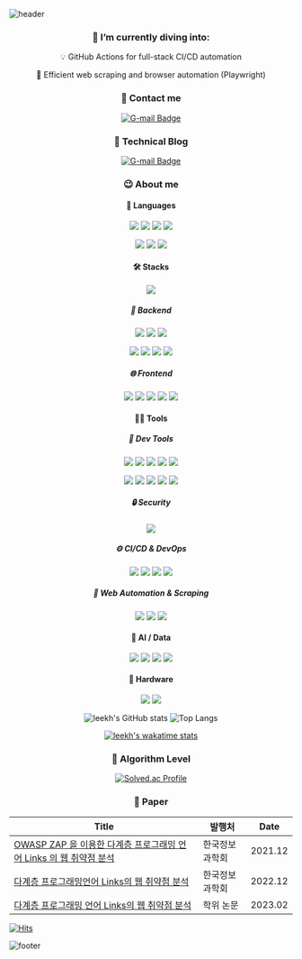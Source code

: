 ![header](https://capsule-render.vercel.app/api?type=waving&color=auto&height=150&section=header&text=👋%20Hi%20there&fontSize=90)

<div align="center">

### 🌱 I’m currently diving into:
💡 GitHub Actions for full-stack CI/CD automation

🧪 Efficient web scraping and browser automation (Playwright)

<!-- icon site : https://simpleicons.org/  -->
<!-- badge site: https://shields.io/ -->
<!-- emoji site: https://www.webfx.com/tools/emoji-cheat-sheet/ -->

### 💌 Contact me

[![G-mail Badge](https://img.shields.io/badge/Gmail-EA4335?style=flat&logo=appveyor&logo=Gmail&logoColor=white&link=mailto:amysun125@gmail.com)](mailto:amysun125@gmail.com)

###  📝 Technical Blog
[![G-mail Badge](https://img.shields.io/badge/Gitblog-222222?style=flat&logo=appveyor&logo=Gmail&logoColor=white&link=https://leekh8.github.io/)](https://leekh8.github.io/)

<!--~~[![Git Badge](https://img.shields.io/badge/GitPages-222222?style=flat&logo=appveyor&logo=GitHub&logoColor=white&link=https://leekh8.github.io/)](https://leekh8.github.io/)~~-->
<!--
### 🚀 Featured Projects

- 🧠 [MyBookMind](https://github.com/leekh8/mybookmind): 도서 구매 자동 수집 및 정리 자동화
- 🧪 [TestWeave](https://github.com/leekh8/testweave): Spring 기반 테스트 자동화 플랫폼
- 🌐 [Site Mapper](https://github.com/leekh8/site-mapper): 사이트 구조 기반 sitemap 생성기
-->
### 😉 About me

#### 📢 Languages

<img src="https://img.shields.io/badge/C-A8B9CC?style=flat&logo=C&logoColor=white"/> <img src="https://img.shields.io/badge/C++-00599C?style=flat&logo=C%2B%2B&logoColor=white"/> <img src="https://img.shields.io/badge/Java-F44336?style=flat&logo=OpenJDK&logoColor=white"/> <img src="https://img.shields.io/badge/TypeScript-3178C6?style=flat&logo=TypeScript&logoColor=white"/> 

<img src="https://img.shields.io/badge/Python-3766AB?style=flat&logo=Python&logoColor=white"/> <img src="https://img.shields.io/badge/Dart-0175C2?style=flat&logo=Dart&logoColor=white"/> <img src="https://img.shields.io/badge/Markdown-000000?style=flat&logo=Markdown&logoColor=white"/>

#### 🛠️ Stacks 
<img src="https://img.shields.io/badge/Linux-FCC624?style=flat&logo=Linux&logoColor=white"/> 

##### 🧱 Backend

<img src="https://img.shields.io/badge/Node.js-339933?style=flat&logo=Node.js&logoColor=white"/> <img src="https://img.shields.io/badge/Express.js-000000?style=flat&logo=Express&logoColor=white"/> <img src="https://img.shields.io/badge/Flask-000000?style=flat&logo=Flask&logoColor=white"/>

<img src="https://img.shields.io/badge/PostgreSQL-4169E1?style=flat&logo=PostgreSQL&logoColor=white"/> <img src="https://img.shields.io/badge/MySQL-4479A1?style=flat&logo=MySQL&logoColor=white"/> <img src="https://img.shields.io/badge/MongoDB-47A248?style=flat&logo=MongoDB&logoColor=white"/> <img src="https://img.shields.io/badge/Mongoose-880000?style=flat&logo=MongoDB&logoColor=white"/>

##### 🌐 Frontend

<img src="https://img.shields.io/badge/JavaScript-F7DF1E?logo=javascript&logoColor=white"> <img src="https://img.shields.io/badge/HTML-E34F26?logo=html5&logoColor=white"> <img src="https://img.shields.io/badge/CSS-663399?logo=css&logoColor=white"> <img src="https://img.shields.io/badge/Tailwind CSS-38B2AC?style=flat&logo=tailwindcss&logoColor=white"/> <img src="https://img.shields.io/badge/Styled Components-DB7093?style=flat&logo=styled-components&logoColor=white"/> 

#### 💪🏼 Tools
##### 🧰 Dev Tools

<img src="https://img.shields.io/badge/GitHub-181717?style=flat&logo=GitHub&logoColor=white"/> <img src="https://img.shields.io/badge/Visual Studio-5C2D91?style=flat&logo=Visualstudio&logoColor=white"/> <img src="https://img.shields.io/badge/Visual Studio Code-007ACC?style=flat&logo=Visualstudiocode&logoColor=white"/> <img src="https://img.shields.io/badge/Eclipse IDE-2C2255?style=flat&logo=Eclipseide&logoColor=white"/> <img src="https://img.shields.io/badge/Android Studio-3DDC84?style=flat&logo=Androidstudio&logoColor=white"/> 

<img src="https://img.shields.io/badge/Flutter-02569B?style=flat&logo=Flutter&logoColor=white"/> <img src="https://img.shields.io/badge/npm-CB3837?style=flat&logo=npm&logoColor=white"/> <img src="https://img.shields.io/badge/Vim-019733?style=flat&logo=Vim&logoColor=white"/> <img src="https://img.shields.io/badge/Notion-000000?style=flat&logo=Notion&logoColor=white"/> <img src="https://img.shields.io/badge/Arduino IDE-00979D?style=flat&logo=Arduino&logoColor=white"/> 

##### 🔒 Security 
<img src="https://img.shields.io/badge/OWASP ZAP-000000?style=flat&logo=owasp&logoColor=white"/> 

##### ⚙️ CI/CD & DevOps
<img src="https://img.shields.io/badge/GitHub Actions-2088FF?style=flat&logo=githubactions&logoColor=white"/> <img src="https://img.shields.io/badge/Render-46E3B7?style=flat&logo=render&logoColor=white"/> <img src="https://img.shields.io/badge/Netlify-00C7B7?style=flat&logo=netlify&logoColor=white"/> <img src="https://img.shields.io/badge/Vercel-000000?style=flat&logo=vercel&logoColor=white"/>

##### 🤖 Web Automation & Scraping
<img src="https://img.shields.io/badge/Playwright-2EAD33?style=flat&logo=playwright&logoColor=white"/> <img src="https://img.shields.io/badge/Cheerio-F9DC3E?style=flat&logo=javascript&logoColor=black"/> <img src="https://img.shields.io/badge/Puppeteer-40B5A4?style=flat&logo=puppeteer&logoColor=white"/>

#### 🧠 AI / Data
<img src="https://img.shields.io/badge/TensorFlow-FF6F00?style=flat&logo=TensorFlow&logoColor=white"/> <img src="https://img.shields.io/badge/Scikit Learn-F7931E?style=flat&logo=scikit-learn&logoColor=white"/> <img src="https://img.shields.io/badge/Pandas-150458?style=flat&logo=pandas&logoColor=white"/> <img src="https://img.shields.io/badge/Matplotlib-11557C?style=flat&logo=matplotlib&logoColor=white"/>

#### 🔧 Hardware
<img src="https://img.shields.io/badge/Arduino-00979D?style=flat&logo=Arduino&logoColor=white"/> <img src="https://img.shields.io/badge/Raspberry Pi-A22846?style=flat&logo=Raspberry-Pi&logoColor=white"/>

**<!-- git status site: https://github.com/anuraghazra/github-readme-stats -->**
**<!-- git status theme: https://github.com/anuraghazra/github-readme-stats/blob/master/themes/README.md -->**

![leekh's GitHub stats](https://github-readme-stats.vercel.app/api?username=leekh8&count_private=true&show_icons=true&layout=compact&exclude_repo=ERD,Colaboratory&theme=graywhite)
![Top Langs](https://github-readme-stats.vercel.app/api/top-langs/?username=leekh8&langs_count=10&layout=compact&hide=jupyter%20notebook,cmake,ejs&exclude_repo=ERD,Colaboratory&theme=graywhite)

**<!-- wakatime stats site: https://wakatime.com/dashboard -->**

[![leekh's wakatime stats](https://github-readme-stats.vercel.app/api/wakatime?username=leekh&stats=last_7days&count_private=true&show_icons=true&langs_count=10&count_private=true&layout=compact)](https://github.com/anuraghazra/github-readme-stats)

### 🏅 Algorithm Level

[![Solved.ac Profile](http://mazassumnida.wtf/api/v2/generate_badge?boj=leekh)](https://solved.ac/leekh/)

### 📑 Paper

| Title                                                                                                                                                                                                       | 발행처         | Date    |
| ----------------------------------------------------------------------------------------------------------------------------------------------------------------------------------------------------------- | -------------- | ------- |
| [OWASP ZAP 을 이용한 다계층 프로그래밍 언어 Links 의 웹 취약점 분석](https://www.dbpia.co.kr/Journal/articleDetail?nodeId=NODE11035877)                                                                     | 한국정보과학회 | 2021.12 |
| [다계층 프로그래밍언어 Links의 웹 취약점 분석](https://www.dbpia.co.kr/journal/articleDetail?nodeId=NODE11224401)                                                                                           | 한국정보과학회 | 2022.12 |
| [다계층 프로그래밍 언어 Links의 웹 취약점 분석](http://www.riss.kr/search/detail/DetailView.do?p_mat_type=be54d9b8bc7cdb09&control_no=b2153b3cea019db5ffe0bdc3ef48d419&keyword=%EC%9D%B4%EA%B7%9C%ED%95%B4) | 학위 논문      | 2023.02 |

</div>

[![Hits](https://hits.seeyoufarm.com/api/count/incr/badge.svg?url=https%3A%2F%2Fgithub.com%2Fleekh8&count_bg=%2318B4BB&title_bg=%234F6C70&icon=&icon_color=%23E7E7E7&title=Visits&edge_flat=false)](https://hits.seeyoufarm.com)

![footer](https://capsule-render.vercel.app/api?type=shark&color=auto&height=150&section=footer&text=👋%20Bye%20there&fontSize=90)

<!--
**leekh8/leekh8** is a ✨ _special_ ✨ repository because its `README.md` (this file) appears on your GitHub profile.

Here are some ideas to get you started:

- 🔭 I’m currently working on ...
- 🌱 I’m currently learning ...
- 👯 I’m looking to collaborate on ...
- 🤔 I’m looking for help with ...
- 💬 Ask me about ...
- 📫 How to reach me: ...
- 😄 Pronouns: ...
- ⚡ Fun fact: ...
-->
